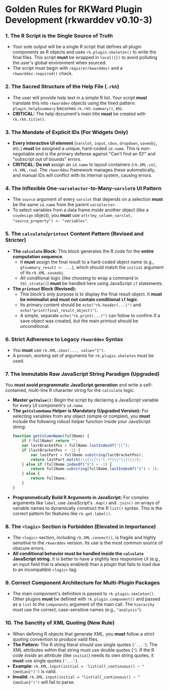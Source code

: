 # Golden Rules for RKWard Plugin Development (rkwarddev v0.10-3)

### 1. The R Script is the Single Source of Truth
*   Your sole output will be a single R script that defines all plugin components as R objects and uses `rk.plugin.skeleton()` to write the final files. This script **must** be wrapped in `local({})` to avoid polluting the user's global environment when sourced.
*   The script must begin with `require(rkwarddev)` and a `rkwarddev.required()` check.

### 2. The Sacred Structure of the Help File (`.rkh`)
*   The user will provide help text in a simple R list. Your script **must** translate this into `rkwarddev` objects using the fixed pattern: `plugin_help$summary` becomes `rk.rkh.summary()`, etc.
*   **CRITICAL:** The help document's main title **must** be created with `rk.rkh.title()`.

### 3. The Mandate of Explicit IDs (For Widgets Only)
*   **Every interactive UI element** (`varslot`, `input`, `cbox`, `dropdown`, `saveobj`, etc.) **must** be assigned a unique, hard-coded `id.name`. This is non-negotiable and is the primary defense against "Can't find an ID!" and "subscript out of bounds" errors.
*   **CRITICAL:** **Do not** assign an `id.name` to layout containers (`rk.XML.col`, `rk.XML.row`). The `rkwarddev` framework manages these automatically, and manual IDs will conflict with its internal system, causing errors.

### 4. The Inflexible One-`varselector`-to-Many-`varslot`s UI Pattern
*   The `source` argument of every `varslot` that depends on a selection **must** be the same `id.name` from the parent `varselector`.
*   To select variables from a data frame *inside* another object (like a `svydesign` object), you **must** use `attr(my_column_varslot, "source_property") <- "variables"`.

### 5. The `calculate`/`printout` Content Pattern (Revised and Stricter)
*   **The `calculate` Block:** This block generates the R code for the **entire computation sequence**.
    *   It **must** assign the final result to a hard-coded object name (e.g., `gtsummary_result <- ...`), which should match the `initial` argument of its `rk.XML.saveobj`.
    *   All conditional logic (like choosing to wrap a command in `tbl_strata()`) **must** be handled here using JavaScript `if` statements.
*   **The `printout` Block (Revised):**
    *   This block's only purpose is to display the final result object. It **must be minimalist and must not contain conditional `if` logic**.
    *   Its primary content should be `echo("rk.header(...)")` and `echo("print(final_result_object)")`.
    *   A simple, separate `echo("rk.print(...)")` can follow to confirm if a save object was created, but the main printout should be unconditional.

### 6. Strict Adherence to Legacy `rkwarddev` Syntax
*   You **must** use `rk.XML.cbox(..., value="1")`.
*   A proven, working set of arguments for `rk.plugin.skeleton` must be used.

### 7. The Immutable Raw JavaScript String Paradigm (Upgraded)
You **must avoid programmatic JavaScript generation** and write a self-contained, multi-line R character string for the `calculate` logic.

*   **Master `getValue()`:** Begin the script by declaring a JavaScript variable for every UI component's `id.name`.
*   **The `getColumnName` Helper is Mandatory (Upgraded Version):** For selecting variables from any object (simple or complex), you **must** include the following robust helper function inside your JavaScript string:
    ```javascript
    function getColumnName(fullName) {
        if (!fullName) return "";
        var lastBracketPos = fullName.lastIndexOf("[[");
        if (lastBracketPos > -1) {
            var lastPart = fullName.substring(lastBracketPos);
            return lastPart.match(/\\[\\[\\"(.*?)\\"\\]\\]/);
        } else if (fullName.indexOf("$") > -1) {
            return fullName.substring(fullName.lastIndexOf("$") + 1);
        } else {
            return fullName;
        }
    }
    ```
*   **Programmatically Build R Arguments in JavaScript:** For complex arguments like `label`, use JavaScript's `.map()` and `.join()` on arrays of variable names to dynamically construct the R `list()` syntax. This is the correct pattern for features like `rk.get.label()`.

### 8. The `<logic>` Section is Forbidden (Elevated in Importance)
*   The `<logic>` section, including `rk.XML.connect()`, is fragile and highly sensitive to the `rkwarddev` version. Its use is the most common source of obscure errors.
*   **All conditional behavior must be handled inside the `calculate` JavaScript string.** It is better to have a slightly less responsive UI (e.g., an input field that is always enabled) than a plugin that fails to load due to an incompatible `<logic>` tag.

### 9. Correct Component Architecture for Multi-Plugin Packages
*   The main component's definition is passed to `rk.plugin.skeleton()`. Other plugins **must** be defined with `rk.plugin.component()` and passed as a `list` to the `components` argument of the main call. The `hierarchy` must use the correct, case-sensitive names (e.g., `"analysis"`).

### 10. The Sanctity of XML Quoting (New Rule)
*   When defining R objects that generate XML, you **must** follow a strict quoting convention to produce valid files.
*   **The Pattern:** The R string literal should use single quotes (`'...'`). The XML attributes within that string must use double quotes (`"`). If the R code *inside* an attribute (like `initial`) needs its own string quotes, it **must** use single quotes (`'...'`).
*   **Example:** `rk.XML.input(initial = 'list(all_continuous() ~ "{median}")')` is valid.
*   **Invalid:** `rk.XML.input(initial = "list(all_continuous() ~ "{median}")")` will fail to parse.
